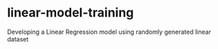 # linear-model-training
Developing a Linear Regression model using randomly generated linear dataset
